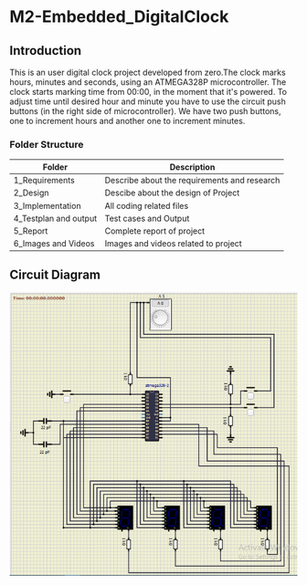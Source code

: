 # M2-Embedded_DigitalClock

## Introduction

This is an user digital clock project developed from zero.The clock marks hours, minutes and seconds, using an ATMEGA328P microcontroller.
The clock starts marking time from 00:00, in the moment that it's powered. To adjust time until desired hour and minute you have to use the circuit push buttons (in the right side of microcontroller). We have two push buttons, one to increment hours and another one to increment minutes.

### Folder Structure

| Folder | Description |
|--------| ----------- |
| 1_Requirements | Describe about the requirements and research |
| 2_Design| Descibe about the design of Project |
| 3_Implementation| All coding related files |
| 4_Testplan and output| Test cases and Output |
| 5_Report| Complete report of project |
| 6_Images and Videos| Images and videos related to project|

## Circuit Diagram

![321311](https://raw.githubusercontent.com/sparikshit/M2-Embedded_DigitalClock/main/2_Architecture/Simulation.png)
